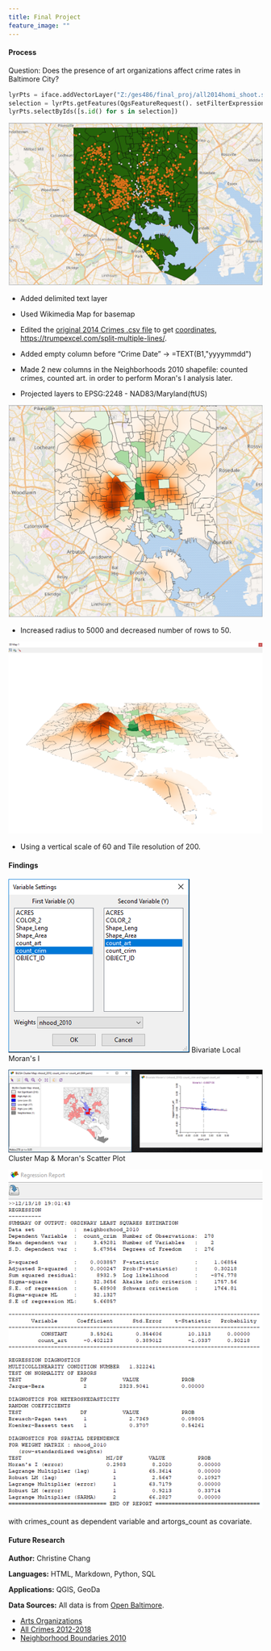 ```yaml
---
title: Final Project
feature_image: ""
---
```


#### Process

Question: Does the presence of art organizations affect crime rates in Baltimore City?

```python
lyrPts = iface.addVectorLayer("Z:/ges486/final_proj/all2014homi_shoot.shp", "Crimes", "ogr")
selection = lyrPts.getFeatures(QgsFeatureRequest(). setFilterExpression(u'"Neighborho" = \'Brooklyn\''))
lyrPts.selectByIds([s.id() for s in selection])
```
![Select](step1.PNG "step1.PNG")

* Added delimited text layer
* Used Wikimedia Map for basemap
* Edited the [original 2014 Crimes .csv file](https://data.baltimorecity.gov/Public-Safety/BPD-Part-1-Victim-Based-Crime-Data/wsfq-mvij/data) to get [coordinates](http://www.gpsvisualizer.com/geocoder/), https://trumpexcel.com/split-multiple-lines/.
* Added empty column before “Crime Date” → =TEXT(B1,"yyyymmdd")
* Made 2 new columns in the Neighborhoods 2010 shapefile: counted crimes, counted art. in order to perform Moran's I analysis later.

* Projected layers to EPSG:2248 - NAD83/Maryland(ftUS)

![Heatmap](heatmapreal.PNG "heatmapreal.PNG")

* Increased radius to 5000 and decreased number of rows to 50.

![3D Heatmap](3Dreal1.PNG "3Dreal1.PNG")

* Using a vertical scale of 60 and Tile resolution of 200.

#### Findings

![Moran's I step 1](morani1.PNG "morani1.PNG")
Bivariate Local Moran's I

![Moran's I step 2](morani2.PNG "morani2.PNG")
Cluster Map & Moran's Scatter Plot

![Regression Report](report.PNG "report.PNG")

with crimes_count as dependent variable and artorgs_count as covariate.

#### Future Research

__Author:__ Christine Chang

__Languages:__ HTML, Markdown, Python, SQL

__Applications:__ QGIS, GeoDa

__Data Sources:__ All data is from [Open Baltimore](https://data.baltimorecity.gov/).

* [Arts Organizations](https://data.baltimorecity.gov/Culture-Arts/Baltimore-Arts-Organizations/r4ur-u5nm)
* [All Crimes 2012-2018](https://data.baltimorecity.gov/Public-Safety/BPD-Part-1-Victim-Based-Crime-Data/wsfq-mvij/data)
* [Neighborhood Boundaries 2010](https://data.baltimorecity.gov/Neighborhoods/Neighborhoods-Shape/ysi8-7icr)
